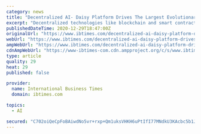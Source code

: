 ```yaml
---
category: news
title: "Decentralized AI- Daisy Platform Drives The Largest Evolutionary Leap In Crowd Funding"
excerpt: "Decentralized technologies like blockchain and smart contracts are ushering in a new era of streamlined business models and financial eco-systems."
publishedDateTime: 2020-12-29T18:47:00Z
originalUrl: "https://www.ibtimes.com/decentralized-ai-daisy-platform-drives-largest-evolutionary-leap-crowd-funding-3111365"
webUrl: "https://www.ibtimes.com/decentralized-ai-daisy-platform-drives-largest-evolutionary-leap-crowd-funding-3111365"
ampWebUrl: "https://www.ibtimes.com/decentralized-ai-daisy-platform-drives-largest-evolutionary-leap-crowd-funding-3111365?amp=1"
cdnAmpWebUrl: "https://www-ibtimes-com.cdn.ampproject.org/c/s/www.ibtimes.com/decentralized-ai-daisy-platform-drives-largest-evolutionary-leap-crowd-funding-3111365?amp=1"
type: article
quality: 29
heat: 29
published: false

provider:
  name: International Business Times
  domain: ibtimes.com

topics:
  - AI

secured: "C702oiQeCpFoBAiwdNo5vr+rxp+Qm1uksVHKH6uPtIfI77MNdkU3KAcbc5b1JwcOCmwYY08YUkKyOtEkZfWVTh2xYew/zPIJriTJGb6obJfYWuKpzrelx71Rc1EleyNllAYxxp+xmCxjcLBcthq0D02lXWcMXr8GVXOzPJ+xskBo6r6QrIN84B0X3cEfDcL7qkMU8L2mueuM9rjHJHQ9bi00dbu5Yh5qiDKV2oGK7XS9wsOHgO9m0sS/LlsCGAxgo8p9O430S5hwV3ci764nPV5ZHqttfCw03GfHOtpSDt0cXhJz6NbjMzTnRONGAyRDeOzFziz3Xv02lUtE+DNmLW5Y9KXU2ZkBjibvhiJmTKE=;GuVX5+b4x24h7z+KwnIkwQ=="
---
```


